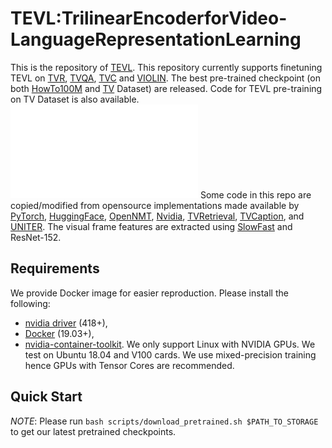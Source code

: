 # TEVL:TrilinearEncoderforVideo-LanguageRepresentationLearning
This is the repository of [TEVL]().
This repository currently supports finetuning TEVL on
[TVR](https://tvr.cs.unc.edu/), [TVQA](http://tvqa.cs.unc.edu/), [TVC](https://tvr.cs.unc.edu/tvc.html) and
[VIOLIN](https://github.com/jimmy646/violin).
The best pre-trained checkpoint (on both [HowTo100M](https://www.di.ens.fr/willow/research/howto100m/) and [TV](http://tvqa.cs.unc.edu/) Dataset) are released. Code for TEVL pre-training on TV Dataset is also available.
![Overview of TEVL](.pdf)
Some code in this repo are copied/modified from opensource implementations made available by
[PyTorch](https://github.com/pytorch/pytorch),
[HuggingFace](https://github.com/huggingface/transformers),
[OpenNMT](https://github.com/OpenNMT/OpenNMT-py),
[Nvidia](https://github.com/NVIDIA/DeepLearningExamples/tree/master/PyTorch),
[TVRetrieval](https://github.com/jayleicn/TVRetrieval),
[TVCaption](https://github.com/jayleicn/TVCaption),
and [UNITER](https://github.com/ChenRocks/UNITER).
The visual frame features are extracted using [SlowFast](https://github.com/facebookresearch/SlowFast) and ResNet-152.

## Requirements
We provide Docker image for easier reproduction. Please install the following:
 - [nvidia driver](https://docs.nvidia.com/cuda/cuda-installation-guide-linux/index.html#package-manager-installation) (418+), 
  - [Docker](https://docs.docker.com/install/linux/docker-ce/ubuntu/) (19.03+), 
  - [nvidia-container-toolkit](https://github.com/NVIDIA/nvidia-docker#quickstart).
We only support Linux with NVIDIA GPUs. We test on Ubuntu 18.04 and V100 cards.
We use mixed-precision training hence GPUs with Tensor Cores are recommended.

## Quick Start
*NOTE*: Please run `bash scripts/download_pretrained.sh $PATH_TO_STORAGE` to get our latest pretrained
checkpoints.
